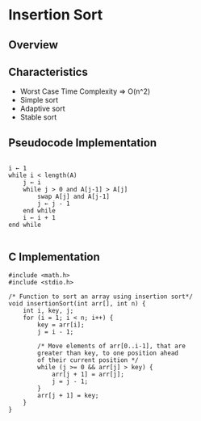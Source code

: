 # Insertion Sort

## Overview



## Characteristics

+ Worst Case Time Complexity => O(n^2)
+ Simple sort
+ Adaptive sort
+ Stable sort

## Pseudocode Implementation

```

i ← 1
while i < length(A)
    j ← i
    while j > 0 and A[j-1] > A[j]
        swap A[j] and A[j-1]
        j ← j - 1
    end while
    i ← i + 1
end while


```

## C Implementation

```
#include <math.h> 
#include <stdio.h> 

/* Function to sort an array using insertion sort*/
void insertionSort(int arr[], int n) { 
	int i, key, j; 
	for (i = 1; i < n; i++) { 
		key = arr[i]; 
		j = i - 1; 

		/* Move elements of arr[0..i-1], that are 
		greater than key, to one position ahead 
		of their current position */
		while (j >= 0 && arr[j] > key) { 
			arr[j + 1] = arr[j]; 
			j = j - 1; 
		} 
		arr[j + 1] = key; 
	} 
} 

```